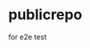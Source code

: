 # publicrepo
for e2e test




























































































































































































































































































































































































































































































































































































































































































































































































































































































































































































































































































































































































































































































































